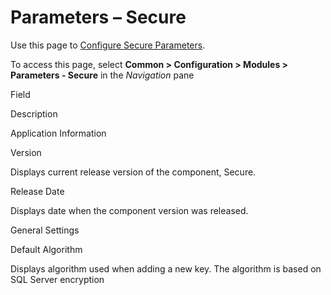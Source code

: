 # Parameters – Secure

<div class="use">

Use this page to [Configure Secure
Parameters](../Use_Cases/Configure_Secure_Parameters.htm).

</div>

To access this page, select <span style="font-weight: bold;">Common \>
Configuration \> Modules \> Parameters - Secure</span> in the
<span style="font-style: italic;">Navigation</span> pane

Field

Description

Application Information

Version

Displays current release version of the component, Secure.

Release Date

Displays date when the component version was released.

General Settings

Default Algorithm

Displays algorithm used when adding a new key. The algorithm is based on
SQL Server encryption
